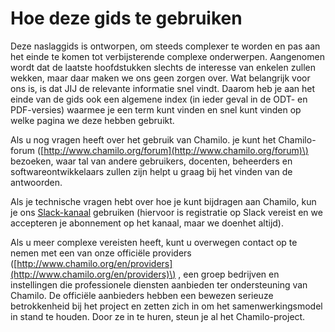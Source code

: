# Hoe deze gids te gebruiken

Deze naslaggids is ontworpen, om steeds complexer te worden en pas aan het einde te komen tot verbijsterende complexe onderwerpen. Aangenomen wordt dat de laatste hoofdstukken slechts de interesse van enkelen zullen wekken, maar daar maken we ons geen zorgen over. Wat belangrijk voor ons is, is dat JIJ de relevante informatie snel vindt. Daarom heb je aan het einde van de gids ook een algemene index \(in ieder geval in de ODT- en PDF-versies\) waarmee je een term kunt vinden en snel kunt vinden op welke pagina we deze hebben gebruikt.

Als u nog vragen heeft over het gebruik van Chamilo. je kunt het Chamilo-forum \([http://www.chamilo.org/forum](http://www.chamilo.org/forum)\) bezoeken, waar tal van andere gebruikers, docenten, beheerders en softwareontwikkelaars zullen zijn helpt u graag bij het vinden van de antwoorden.

Als je technische vragen hebt over hoe je kunt bijdragen aan Chamilo, kun je ons [Slack-kanaal](https://chamilo.slack.com) gebruiken \(hiervoor is registratie op Slack vereist en we accepteren je abonnement op het kanaal, maar we doenhet altijd\).

Als u meer complexe vereisten heeft, kunt u overwegen contact op te nemen met een van onze officiële providers \([http://www.chamilo.org/en/providers](http://www.chamilo.org/en/providers)\) , een groep bedrijven en instellingen die professionele diensten aanbieden ter ondersteuning van Chamilo. De officiële aanbieders hebben een bewezen serieuze betrokkenheid bij het project en zetten zich in om het samenwerkingsmodel in stand te houden. Door ze in te huren, steun je al het Chamilo-project.
